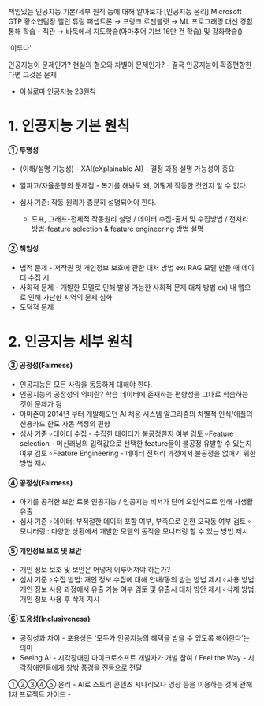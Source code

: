
책임있는 인공지능 기본/세부 원칙 등에 대해 알아보자
 [인공지능 윤리] Microsoft GTP 황소연팀장
앨런 튜링 퍼샙트론 → 프랑크 로젠블랫 → ML 프로그래밍 대신 경험 통해 학습 - 직관 → 바둑에서 지도학습(아마추어 기보 16만 건 학습) 및 강화학습()

'이루다'

인공지능이 문제인가? 현실의 혐오와 차별이 문제인가? - 결국 인공지능이 확증편향한다면 그것은 문제

- 아실로마 인공지능 23원칙

# 1. 인공지능 기본 원칙
#### ① 투명성
- (이해/설명 가능성) - XAI(eXplainable AI) - 결정 과정 설명 가능성이 중요
- 알파고/자율운행의 문제점 - 복기를 해봐도 왜, 어떻게 작동한 것인지 알 수 없다.  

- 심사 기준: 작동 원리가 충분히 설명되어야 한다. 
  - 도표, 그래프-전체적 작동원리 설명 / 데이터 수집-출처 및 수집방법 / 전처리 방법-feature selection & feature engineering 방법 설명

#### ② 책임성
- 법적 문제 - 저작권 및 개인정보 보호에 관한 대처 방법 ex) RAG 모델 만들 때 데이터 수집 시
- 사회적 문제 - 개발한 모델로 인해 발생 가능한 사회적 문제 대처 방법 ex) 내 앱으로 인해 가난한 지역의 문제 심화
- 도덕적 문제

# 2. 인공지능 세부 원칙

#### ③ 공정성(Fairness)
- 인공지능은 모든 사람을 동등하게 대해야 한다.
- 인공지능의 공정성의 의미란? 
  학습 데이터에 존재하는 편향성을 그대로 학습하는 것이 문제가 됨
- 아마존이 2014년 부터 개발해오던 AI 채용 시스템 알고리즘의 차별적 인식/애플의 신용카드 한도 자동 책정의 편향
- 심사 기준
  ৹ 데이터 수집 - 수집한 데이터가 불공정한지 여부 검토
  ৹ Feature selection - 머신러닝의 입력값으로 선택한 feature들이 불공정 유발할 수 있는지 여부 검토
  ৹ Feature Engineering - 데이터 전처리 과정에서 불공정을 없애기 위한 방법 제시 

#### ④ 공정성(Fairness) 
- 아기를 공격한 보안 로봇 인공지능 / 인공지능 비서가 단어 오인식으로 인해 사생활 유출
- 심사 기준
  ৹ 데이터: 부적절한 데이터 포함 여부, 부족으로 인한 오작동 여부 검토
  ৹ 모니터링 :  다양한 상황에서 개발한 모델의 동작을 모니터링 할 수 있는 방법 제시
  
#### ⑤ 개인정보 보호 및 보안
- 개인 정보 보호 및 보안은 어떻게 이루어져야 하는가?
- 심사 기준
  ৹ 수집 방법: 개인 정보 수집에 대해 안내/동의 받는 방법 제시
  ৹ 사용 방법: 개인 정보 사용 과정에서 유출 가능 여부 검토 및 유출시 대처 방안 제시
  ৹ 삭제 방법: 개인 정보 사용 후 삭제 지시

#### ⑥ 포용성(Inclusiveness)
- 공정성과 차이 - 포용성은 '모두가 인공지능의 혜택을 받을 수 있도록 해야한다'는 의미 
- Seeing AI - 시각장애인 마이크로소프트 개발자가 개발 참여 / Feel the Way - 시각장애인들에게 창밖 풍경을 진동으로 전달 

①②③④⑤
윤리 - AI로 스토리 콘텐츠 시나리오나 영상 등을 이용하는 것에 관해
1차 프로젝트 가이드 - 